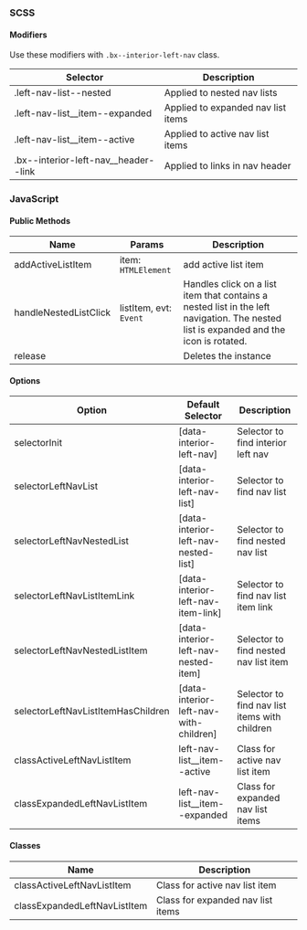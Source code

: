 ### SCSS

#### Modifiers

Use these modifiers with `.bx--interior-left-nav` class.

| Selector                               | Description                        |
| -------------------------------------- | ---------------------------------- |
| .left-nav-list--nested                 | Applied to nested nav lists        |
| .left-nav-list\_\_item--expanded       | Applied to expanded nav list items |
| .left-nav-list\_\_item--active         | Applied to active nav list items   |
| .bx--interior-left-nav\_\_header--link | Applied to links in nav header     |

### JavaScript

#### Public Methods

| Name                  | Params                 | Description                                                                                                                           |
| --------------------- | ---------------------- | ------------------------------------------------------------------------------------------------------------------------------------- |
| addActiveListItem     | item: `HTMLElement`    | add active list item                                                                                                                  |
| handleNestedListClick | listItem, evt: `Event` | Handles click on a list item that contains a nested list in the left navigation. The nested list is expanded and the icon is rotated. |
| release               |                        | Deletes the instance                                                                                                                  |

#### Options

| Option                             | Default Selector                       | Description                                   |
| ---------------------------------- | -------------------------------------- | --------------------------------------------- |
| selectorInit                       | [data-interior-left-nav]               | Selector to find interior left nav            |
| selectorLeftNavList                | [data-interior-left-nav-list]          | Selector to find nav list                     |
| selectorLeftNavNestedList          | [data-interior-left-nav-nested-list]   | Selector to find nested nav list              |
| selectorLeftNavListItemLink        | [data-interior-left-nav-item-link]     | Selector to find nav list item link           |
| selectorLeftNavNestedListItem      | [data-interior-left-nav-nested-item]   | Selector to find nested nav list item         |
| selectorLeftNavListItemHasChildren | [data-interior-left-nav-with-children] | Selector to find nav list items with children |
| classActiveLeftNavListItem         | left-nav-list\_\_item--active          | Class for active nav list item                |
| classExpandedLeftNavListItem       | left-nav-list\_\_item--expanded        | Class for expanded nav list items             |

#### Classes

| Name                         | Description                       |
| ---------------------------- | --------------------------------- |
| classActiveLeftNavListItem   | Class for active nav list item    |
| classExpandedLeftNavListItem | Class for expanded nav list items |

